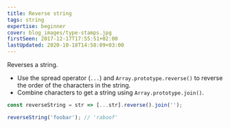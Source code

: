 ```yaml
---
title: Reverse string
tags: string
expertise: beginner
cover: blog_images/type-stamps.jpg
firstSeen: 2017-12-17T17:55:51+02:00
lastUpdated: 2020-10-18T14:58:09+03:00
---
```


Reverses a string.

- Use the spread operator (`...`) and `Array.prototype.reverse()` to reverse the order of the characters in the string.
- Combine characters to get a string using `Array.prototype.join()`.

```js
const reverseString = str => [...str].reverse().join('');
```

```js
reverseString('foobar'); // 'raboof'
```
